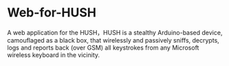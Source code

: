 # Web-for-HUSH
A web application for the HUSH，HUSH is a stealthy Arduino-based device, camouflaged as a black box, that wirelessly and passively sniffs, decrypts, logs and reports back (over GSM) all keystrokes from any Microsoft wireless keyboard in the vicinity.
